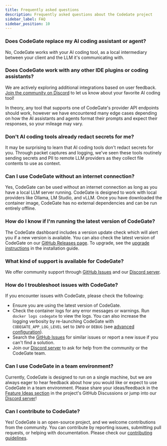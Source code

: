 ```yaml
---
title: Frequently asked questions
description: Frequently asked questions about the CodeGate project
sidebar_label: FAQ
sidebar_position: 10
---
```


### Does CodeGate replace my AI coding assistant or agent?

No, CodeGate works _with_ your AI coding tool, as a local intermediary between
your client and the LLM it's communicating with.

### Does CodeGate work with any other IDE plugins or coding assistants?

We are actively exploring additional integrations based on user feedback.
[Join the community on Discord](https://discord.gg/stacklok) to let us know
about your favorite AI coding tool!

In theory, any tool that supports one of CodeGate's provider API endpoints
should work, however we have encountered many edge cases depending on how the AI
assistants and agents format their prompts and expect their responses, so your
mileage may vary.

### Don't AI coding tools already redact secrets for me?

It may be surprising to learn that AI coding tools don't redact secrets for you.
Through packet captures and logging, we've seen these tools routinely sending
secrets and PII to remote LLM providers as they collect file contents to use as
context.

### Can I use CodeGate without an internet connection?

Yes, CodeGate can be used without an internet connection as long as you have a
local LLM server running. CodeGate is designed to work with local providers like
Ollama, LM Studio, and vLLM. Once you have downloaded the container image,
CodeGate has no external dependencies and can be run entirely offline.

### How do I know if I'm running the latest version of CodeGate?

The CodeGate dashboard includes a version update check which will alert you if a
new version is available. You can also check the latest version of CodeGate on
our [GitHub Releases page](https://github.com/stacklok/codegate/releases). To
upgrade, see the [upgrade instructions](../how-to/install.mdx#upgrade-codegate)
in the installation guide.

### What kind of support is available for CodeGate?

We offer community support through
[GitHub Issues](https://github.com/stacklok/codegate/issues) and our
[Discord server](https://discord.gg/stacklok).

### How do I troubleshoot issues with CodeGate?

If you encounter issues with CodeGate, please check the following:

- Ensure you are using the latest version of CodeGate.
- Check the container logs for any error messages or warnings. Run
  `docker logs codegate` to view the logs. You can also increase the logging
  verbosity by re-launching CodeGate with `CODEGATE_APP_LOG_LEVEL` set to `INFO`
  or `DEBUG` (see [advanced configuration](../how-to/configure.md)).
- Search the [GitHub Issues](https://github.com/codegate/codegate/issues) for
  similar issues or report a new issue if you can't find a solution.
- Join our [Discord server](https://discord.gg/stacklok) to ask for help from
  the community or the CodeGate team.

### Can I use CodeGate in a team environment?

Currently, CodeGate is designed to run on a single machine, but we are always
eager to hear feedback about how you would like or expect to use CodeGate in a
team environment. Please share your ideas/feedback in the
[Feature Ideas section](https://github.com/stacklok/codegate/discussions/categories/feature-ideas)
in the project's GitHub Discussions or jump into our
[Discord server](https://discord.gg/stacklok)!

### Can I contribute to CodeGate?

Yes! CodeGate is an open-source project, and we welcome contributions from the
community. You can contribute by reporting issues, submitting pull requests, or
helping with documentation. Please check our
[contributing guidelines](./contributing.md).
